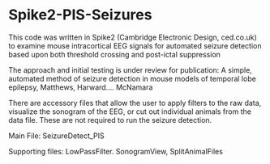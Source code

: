 # Spike2-PIS-Seizures
This code was written in Spike2 (Cambridge Electronic Design, ced.co.uk) to examine mouse intracortical EEG signals for automated seizure detection based upon both threshold crossing and post-ictal suppression

The approach and initial testing is under review for publication: A simple, automated method of seizure detection in mouse models of temporal lobe epilepsy, Matthews, Harward.... McNamara

There are accessory files that allow the user to apply filters to the raw data, visualize the sonogram of the EEG, or cut out individual animals from the data file. These are not required to run the seizure detection.

Main File: SeizureDetect_PIS

Supporting files: LowPassFilter. SonogramView, SplitAnimalFiles
